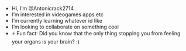 - Hi, I’m @Antonicrack2714
- I’m interested in videogames apps etc
- I’m currently learning whatever id like
- I’m looking to collaborate on something cool
- ⚡ Fun fact: Did you know that the only thing stopping you from feeling your organs is your brain?  :)

<!---
Antonicrack2714/Antonicrack2714 is a ✨ special ✨ repository because its `README.md` (this file) appears on your GitHub profile.
You can click the Preview link to take a look at your changes.
--->
